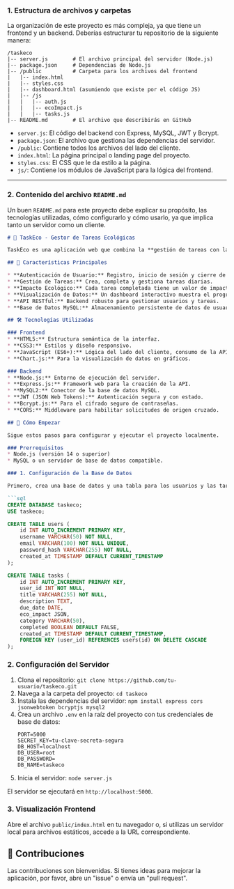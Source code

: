 
### **1. Estructura de archivos y carpetas**

La organización de este proyecto es más compleja, ya que tiene un frontend y un backend. Deberías estructurar tu repositorio de la siguiente manera:

```
/taskeco
|-- server.js        # El archivo principal del servidor (Node.js)
|-- package.json     # Dependencias de Node.js
|-- /public          # Carpeta para los archivos del frontend
|   |-- index.html
|   |-- styles.css
|   |-- dashboard.html (asumiendo que existe por el código JS)
|   |-- /js
|   |   |-- auth.js
|   |   |-- ecoImpact.js
|   |   |-- tasks.js
|-- README.md        # El archivo que describirás en GitHub
```

  * `server.js`: El código del backend con Express, MySQL, JWT y Bcrypt.
  * `package.json`: El archivo que gestiona las dependencias del servidor.
  * `/public`: Contiene todos los archivos del lado del cliente.
  * `index.html`: La página principal o landing page del proyecto.
  * `styles.css`: El CSS que le da estilo a la página.
  * `js/`: Contiene los módulos de JavaScript para la lógica del frontend.

-----

### **2. Contenido del archivo `README.md`**

Un buen `README.md` para este proyecto debe explicar su propósito, las tecnologías utilizadas, cómo configurarlo y cómo usarlo, ya que implica tanto un servidor como un cliente.

````markdown
# 🌿 TaskEco - Gestor de Tareas Ecológicas

TaskEco es una aplicación web que combina la **gestión de tareas con la sostenibilidad ambiental**. El objetivo es motivar a los usuarios a realizar acciones ecológicas, premiándolos con puntos y mostrando el impacto positivo que generan en el planeta.

## 🌟 Características Principales

* **Autenticación de Usuario:** Registro, inicio de sesión y cierre de sesión seguro.
* **Gestión de Tareas:** Crea, completa y gestiona tareas diarias.
* **Impacto Ecológico:** Cada tarea completada tiene un valor de impacto (puntos, ahorro de agua, reducción de CO₂, etc.).
* **Visualización de Datos:** Un dashboard interactivo muestra el progreso del usuario y el impacto acumulado a través de gráficos. 
* **API RESTful:** Backend robusto para gestionar usuarios y tareas.
* **Base de Datos MySQL:** Almacenamiento persistente de datos de usuarios y tareas.

## 🛠️ Tecnologías Utilizadas

### Frontend
* **HTML5:** Estructura semántica de la interfaz.
* **CSS3:** Estilos y diseño responsivo.
* **JavaScript (ES6+):** Lógica del lado del cliente, consumo de la API y manipulación del DOM.
* **Chart.js:** Para la visualización de datos en gráficos.

### Backend
* **Node.js:** Entorno de ejecución del servidor.
* **Express.js:** Framework web para la creación de la API.
* **MySQL2:** Conector de la base de datos MySQL.
* **JWT (JSON Web Tokens):** Autenticación segura y con estado.
* **Bcrypt.js:** Para el cifrado seguro de contraseñas.
* **CORS:** Middleware para habilitar solicitudes de origen cruzado.

## 🚀 Cómo Empezar

Sigue estos pasos para configurar y ejecutar el proyecto localmente.

### Prerrequisitos
* Node.js (versión 14 o superior)
* MySQL o un servidor de base de datos compatible.

### 1. Configuración de la Base de Datos

Primero, crea una base de datos y una tabla para los usuarios y las tareas.

```sql
CREATE DATABASE taskeco;
USE taskeco;

CREATE TABLE users (
    id INT AUTO_INCREMENT PRIMARY KEY,
    username VARCHAR(50) NOT NULL,
    email VARCHAR(100) NOT NULL UNIQUE,
    password_hash VARCHAR(255) NOT NULL,
    created_at TIMESTAMP DEFAULT CURRENT_TIMESTAMP
);

CREATE TABLE tasks (
    id INT AUTO_INCREMENT PRIMARY KEY,
    user_id INT NOT NULL,
    title VARCHAR(255) NOT NULL,
    description TEXT,
    due_date DATE,
    eco_impact JSON,
    category VARCHAR(50),
    completed BOOLEAN DEFAULT FALSE,
    created_at TIMESTAMP DEFAULT CURRENT_TIMESTAMP,
    FOREIGN KEY (user_id) REFERENCES users(id) ON DELETE CASCADE
);
````

### 2\. Configuración del Servidor

1.  Clona el repositorio:
    `git clone https://github.com/tu-usuario/taskeco.git`
2.  Navega a la carpeta del proyecto:
    `cd taskeco`
3.  Instala las dependencias del servidor:
    `npm install express cors jsonwebtoken bcryptjs mysql2`
4.  Crea un archivo `.env` en la raíz del proyecto con tus credenciales de base de datos:
    ```env
    PORT=5000
    SECRET_KEY=tu-clave-secreta-segura
    DB_HOST=localhost
    DB_USER=root
    DB_PASSWORD=
    DB_NAME=taskeco
    ```
5.  Inicia el servidor:
    `node server.js`

El servidor se ejecutará en `http://localhost:5000`.

### 3\. Visualización Frontend

Abre el archivo `public/index.html` en tu navegador o, si utilizas un servidor local para archivos estáticos, accede a la URL correspondiente.

## 🤝 Contribuciones

Las contribuciones son bienvenidas. Si tienes ideas para mejorar la aplicación, por favor, abre un "issue" o envía un "pull request".


